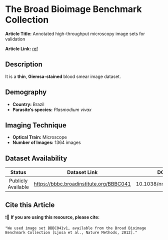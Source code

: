 # **The Broad Bioimage Benchmark Collection**  
**Article Title:** Annotated high-throughput microscopy image sets for validation

**Article Link:** [ref](https://www.ncbi.nlm.nih.gov/pmc/articles/PMC3627348/)

## **Description**
It is a **thin**, **Giemsa-stained** blood smear image dataset.

## **Demography**
+ **Country:** Brazil
+ **Parasite’s species:** _Plasmodium vivax_


## **Imaging Technique**
+ **Optical Train:** Microscope 
+ **Number of Images:** 1364 images
  

## **Dataset Availability**
|**Status**|**Dataset Link**|**DOI**|
|:---:|:---:|:---:|
|Publicly Available|https://bbbc.broadinstitute.org/BBBC041|10.1038/nmeth.2083|


## **Cite this Article**
❗🛑 **If you are using this resource, please cite:** 
```
"We used image set BBBC041v1, available from the Broad Bioimage Benchmark Collection [Ljosa et al., Nature Methods, 2012]."
```
